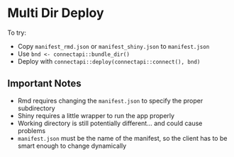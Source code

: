 # Multi Dir Deploy

To try:

- Copy `manifest_rmd.json` or `manifest_shiny.json` to `manifest.json`
- Use `bnd <- connectapi::bundle_dir()`
- Deploy with `connectapi::deploy(connectapi::connect(), bnd)`

## Important Notes

- Rmd requires changing the `manifest.json` to specify the proper subdirectory
- Shiny requires a little wrapper to run the app properly
- Working directory is still potentially different... and could cause problems
- `manifest.json` must be the name of the manifest, so the client has to be
  smart enough to change dynamically
